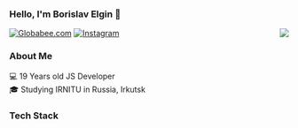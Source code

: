 ### Hello, I'm Borislav Elgin 👋
<img align='right' src="https://github-readme-stats.vercel.app/api?username=globabee&show_icons=true">

[![Globabee.com](https://img.shields.io/static/v1?label=lucafluri.ch&message=%20&color=yellow&logo=&style=flat-square&logoColor=white)](https://globabee.com)
[![Instagram](https://img.shields.io/static/v1?label=Instagram&message=%20&color=orange&logo=Instagram&style=flat-square&logoColor=white)](https://www.instagram.com/globabee33/)
  
### About Me
💻 19 Years old JS Developer  
🎓 Studying IRNITU in Russia, Irkutsk 

### Tech Stack 
